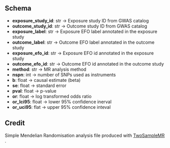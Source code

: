 ## Schema
- **exposure_study_id**: str -> Exposure study ID from GWAS catalog
- **outcome_study_id**: str -> Outcome study ID from GWAS catalog
- **exposure_label**: str -> Exposure EFO label annotated in the exposure study
- **outcome_label**: str -> Outcome EFO label annotated in the outcome study
- **exposure_efo_id**: str -> Exposure EFO id annotated in the exposure study
- **outcome_efo_id**: str -> Outcome EFO id annotated in the outcome study
- **method**: str -> MR analysis method
- **nspn**: int -> number of SNPs used as instruments
- **b**: float -> causal estimate (beta)
- **se**: float -> standard error
- **pval**: float -> p-value
- **or**: float -> log transformed odds ratio 
- **or_lci95**: float -> lower 95% confidence inerval
- **or_uci95**: flat -> upper 95% confidence inteval 

## Credit
Simple Mendelian Randomisation analysis file produced with [TwoSampleMR](https://mrcieu.github.io/TwoSampleMR/articles/introduction.html) .
